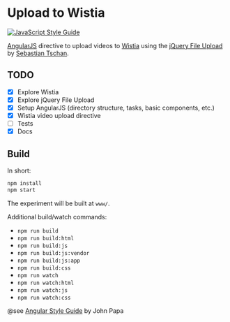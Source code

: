 # Upload to Wistia

[![JavaScript Style Guide](https://img.shields.io/badge/code%20style-standard-brightgreen.svg)](http://standardjs.com/)

[AngularJS][ajs] directive to upload videos to [Wistia][wistia] using
the [jQuery File Upload][jfu] by [Sebastian Tschan](https://github.com/blueimp).

## TODO

- [x] Explore Wistia
- [x] Explore jQuery File Upload
- [x] Setup AngularJS (directory structure, tasks, basic components, etc.)
- [x] Wistia video upload directive
- [ ] Tests
- [x] Docs

## Build

In short:

```sh
npm install
npm start
```

The experiment will be built at `www/`.

Additional build/watch commands:

- `npm run build`
- `npm run build:html`
- `npm run build:js`
- `npm run build:js:vendor`
- `npm run build:js:app`
- `npm run build:css`
- `npm run watch`
- `npm run watch:html`
- `npm run watch:js`
- `npm run watch:css`

@see [Angular Style Guide][ajs-st] by John Papa

[ajs]: https://angularjs.org/
[wistia]: https://wistia.com/
[jfu]: https://github.com/blueimp/jQuery-File-Upload
[st]: https://github.com/blueimp
[ajs-st]: https://github.com/johnpapa/angular-styleguide/blob/master/a1/README.md
